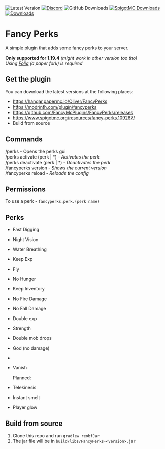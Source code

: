 ![Latest Version](https://img.shields.io/github/v/release/FancyMcPlugins/FancyPerks?style=flat-square)
[![Discord](https://img.shields.io/discord/899740810956910683?color=7289da&logo=Discord&label=Discord&style=flat-square)](https://discord.gg/ZUgYCEJUEx)
![GitHub Downloads](https://img.shields.io/github/downloads/FancyMcPlugins/FancyPerks/total?logo=GitHub&style=flat-square)
[![SpigotMC Downloads](https://badges.spiget.org/resources/downloads/spigotmc-orange-109267.svg)](https://www.spigotmc.org/resources/fancy-perks.109267/)
[![Downloads](https://img.shields.io/modrinth/dt/fancyperks?color=00AF5C&label=modrinth&style=flat&logo=modrinth)](https://modrinth.com/plugin/fancyperks/versions)

# Fancy Perks
A simple plugin that adds some fancy perks to your server.

**Only supported for 1.19.4** _(might work in other version too tho)_<br>
_Using [Folia](https://github.com/PaperMC/Folia) (a paper fork) is required_

## Get the plugin

You can download the latest versions at the following places:

- https://hangar.papermc.io/Oliver/FancyPerks
- https://modrinth.com/plugin/fancyperks
- https://github.com/FancyMcPlugins/FancyPerks/releases
- https://www.spigotmc.org/resources/fancy-perks.109267/
- Build from source

## Commands

/perks - Opens the perks gui<br>
/perks activate (perk | *) - _Activates the perk_<br>
/perks deactivate (perk | *) - _Deactivates the perk_<br>
/fancyperks version - _Shows the current version_<br>
/fancyperks reload - _Reloads the config_<br>


## Permissions

To use a perk - ``fancyperks.perk.(perk name)``<br>

## Perks

- Fast Digging
- Night Vision
- Water Breathing
- Keep Exp
- Fly
- No Hunger
- Keep Inventory
- No Fire Damage
- No Fall Damage
- Double exp
- Strength
- Double mob drops
- God (no damage)
- 
- Vanish

  Planned:
- Telekinesis
- Instant smelt
- Player glow

## Build from source
1. Clone this repo and run `gradlew reobfJar`
2. The jar file will be in `build/libs/FancyPerks-<version>.jar`
